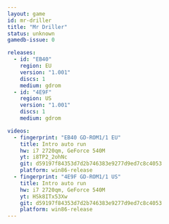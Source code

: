 ```yaml
---
layout: game
id: mr-driller
title: "Mr Driller"
status: unknown
gamedb-issue: 0

releases:
  - id: "EB40"
    region: EU
    version: "1.001"
    discs: 1
    medium: gdrom
  - id: "4E9F"
    region: US
    version: "1.001"
    discs: 1
    medium: gdrom

videos:
  - fingerprint: "EB40 GD-ROM1/1 EU"
    title: Intro auto run
    hw: i7 2720qm, GeForce 540M
    yt: i8TP2_2ohNc
    git: d59197f84353d7d2b746383e9277d9ed7c8c4053
    platform: win86-release
  - fingerprint: "4E9F GD-ROM1/1 US"
    title: Intro auto run
    hw: i7 2720qm, GeForce 540M
    yt: HSk8ITx53Xw
    git: d59197f84353d7d2b746383e9277d9ed7c8c4053
    platform: win86-release
---
```

